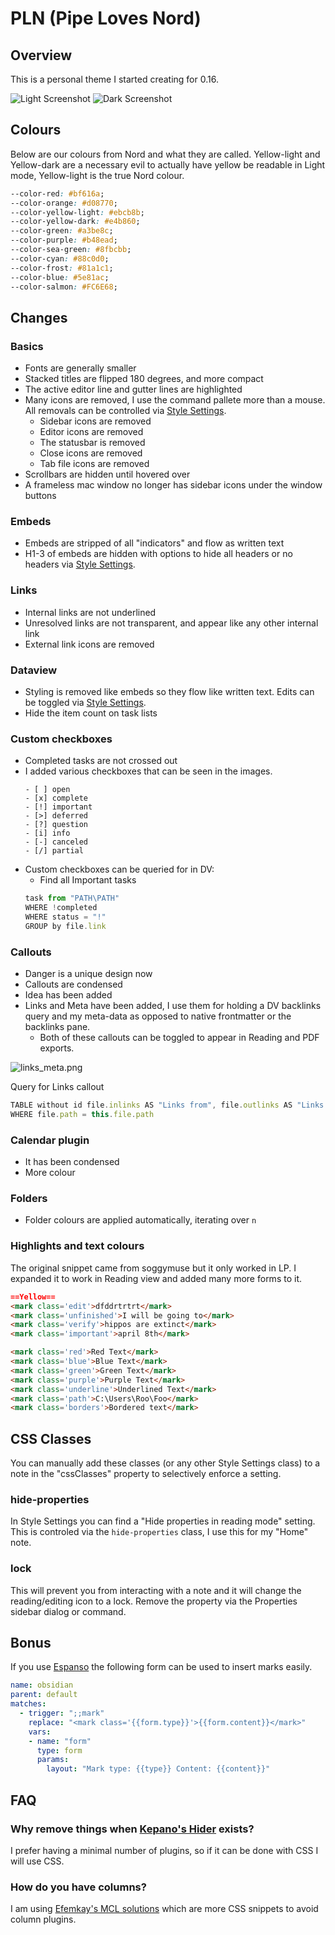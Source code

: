 # PLN (Pipe Loves Nord)

## Overview
This is a personal theme I started creating for 0.16.

![Light Screenshot](PLN_Light.png)
![Dark Screenshot](PLN_Dark.png)

## Colours
Below are our colours from Nord and what they are called. Yellow-light and Yellow-dark are a necessary evil to actually have yellow be readable in Light mode, Yellow-light is the true Nord colour.

```css
--color-red: #bf616a;
--color-orange: #d08770;
--color-yellow-light: #ebcb8b;
--color-yellow-dark: #e4b860;
--color-green: #a3be8c;
--color-purple: #b48ead;
--color-sea-green: #8fbcbb;
--color-cyan: #88c0d0;
--color-frost: #81a1c1;
--color-blue: #5e81ac;
--color-salmon: #FC6E68;
```

## Changes
### Basics
- Fonts are generally smaller
- Stacked titles are flipped 180 degrees, and more compact
- The active editor line and gutter lines are highlighted
- Many icons are removed, I use the command pallete more than a mouse. All removals can be controlled via [Style Settings](https://github.com/mgmeyers/obsidian-style-settings).
    - Sidebar icons are removed
    - Editor icons are removed
    - The statusbar is removed
    - Close icons are removed
    - Tab file icons are removed
- Scrollbars are hidden until hovered over
- A frameless mac window no longer has sidebar icons under the window buttons

### Embeds
- Embeds are stripped of all "indicators" and flow as written text
- H1-3 of embeds are hidden with options to hide all headers or no headers via [Style Settings](https://github.com/mgmeyers/obsidian-style-settings).

### Links
- Internal links are not underlined
- Unresolved links are not transparent, and appear like any other internal link
- External link icons are removed

### Dataview
- Styling is removed like embeds so they flow like written text. Edits can be toggled via [Style Settings](https://github.com/mgmeyers/obsidian-style-settings).
- Hide the item count on task lists

### Custom checkboxes
- Completed tasks are not crossed out
- I added various checkboxes that can be seen in the images. 
    ```
    - [ ] open
    - [x] complete
    - [!] important
    - [>] deferred
    - [?] question
    - [i] info
    - [-] canceled 
    - [/] partial
    ```
- Custom checkboxes can be queried for in DV:
    - Find all Important tasks
    ```js
    task from "PATH\PATH"
    WHERE !completed
    WHERE status = "!"
    GROUP by file.link
    ```

### Callouts
- Danger is a unique design now
- Callouts are condensed
- Idea has been added
- Links and Meta have been added, I use them for holding a DV backlinks query and my meta-data as opposed to native frontmatter or the backlinks pane.
    - Both of these callouts can be toggled to appear in Reading and PDF exports.

![links_meta.png](links_meta.png)

Query for Links callout
```js
TABLE without id file.inlinks AS "Links from", file.outlinks AS "Links to"
WHERE file.path = this.file.path
```

### Calendar plugin
- It has been condensed
- More colour

### Folders
- Folder colours are applied automatically, iterating over `n`

### Highlights and text colours
The original snippet came from soggymuse but it only worked in LP. I expanded it to work in Reading view and added many more forms to it.

```markdown
==Yellow==
<mark class='edit'>dfddrtrtrt</mark>
<mark class='unfinished'>I will be going to</mark>
<mark class='verify'>hippos are extinct</mark>
<mark class='important'>april 8th</mark>

<mark class='red'>Red Text</mark>
<mark class='blue'>Blue Text</mark>
<mark class='green'>Green Text</mark>
<mark class='purple'>Purple Text</mark>
<mark class='underline'>Underlined Text</mark>
<mark class='path'>C:\Users\Roo\Foo</mark>
<mark class='borders'>Bordered text</mark>
```

## CSS Classes
You can manually add these classes (or any other Style Settings class) to a note in the "cssClasses" property to selectively enforce a setting.

### hide-properties
In Style Settings you can find a "Hide properties in reading mode" setting. This is controled via the `hide-properties` class,  I use this for my "Home" note.

### lock
This will prevent you from interacting with a note and it will change the reading/editing icon to a lock. Remove the property via the Properties sidebar dialog or command.

## Bonus
If you use [Espanso](https://espanso.org/) the following form can be used to insert marks easily.

```yml
name: obsidian
parent: default
matches:
  - trigger: ";;mark"
    replace: "<mark class='{{form.type}}'>{{form.content}}</mark>"
    vars:
    - name: "form"
      type: form
      params:
        layout: "Mark type: {{type}} Content: {{content}}"
```

## FAQ
### Why remove things when [Kepano's Hider](https://github.com/kepano/obsidian-hider) exists?
I prefer having a minimal number of plugins, so if it can be done with CSS I will use CSS.

### How do you have columns?
I am using [Efemkay's MCL solutions](https://efemkay.github.io/obsidian-modular-css-layout/) which are more CSS snippets to avoid column plugins.
